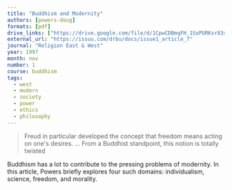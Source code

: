 ```yaml
---
title: "Buddhism and Modernity"
authors: [powers-doug]
formats: [pdf]
drive_links: ["https://drive.google.com/file/d/1CpwCDBmqFH_1SoPURKsr83s8gOOB2Zrw/view?usp=drivesdk"]
external_url: "https://issuu.com/drbu/docs/issue1_article_7"
journal: "Religion East & West"
year: 1997
month: nov
number: 1
course: buddhism
tags:
  - west
  - modern
  - society
  - power
  - ethics
  - philosophy
---
```


> Freud in particular developed the concept that freedom means acting on one's desires. ... From a Buddhist standpoint, this notion is totally twisted

Buddhism has a lot to contribute to the pressing problems of modernity. In this article, Powers briefly explores four such domains: individualism, science, freedom, and morality.
